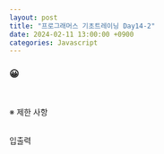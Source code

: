 ```yaml
---
layout: post
title: "프로그래머스 기초트레이닝 Day14-2"
date: 2024-02-11 13:00:00 +0900
categories: Javascript
---
```


### 😀

<br>

※ 제한 사항<br>
<br>

입출력 <br>

<!-- |my_string|is_suffix|result|
|:---:|:---:|:---:|
|"banana"|"ana"|1|
|"banana"|"nan"|0|
|"banana"|"wxyz"|0|
|"banana"|"abanana"|0| -->


<br>

```javascript

```
